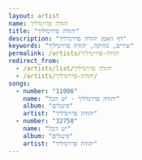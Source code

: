 ```yaml
---
layout: artist
name: יהודה פרוינדליך
title: "יהודה פרוינדליך"
description: "דף האמן יהודה פרוינדליך"
keywords: "שירים, מוזיקה, יהודה פרוינדליך"
permalink: /artists/יהודה-פרוינדליך
redirect_from:
  - /artists/list/יהודה פרוינדליך
  - /artists/יהודה-פרוינדליך/
songs:
  - number: "11006"
    name: "יהודה פרוינדליך - יש הכל"
    album: "סינגלים"
    artist: "יהודה פרוינדליך"
  - number: "32758"
    name: "יש הכל"
    album: "סינגלים"
    artist: "יהודה פרוינדליך"
---
```

